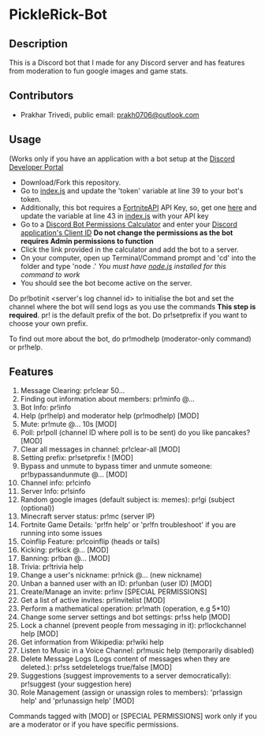 # PickleRick-Bot
## Description
This is a Discord bot that I made for any Discord server and has features from moderation to fun google images and game stats.

## Contributors
- Prakhar Trivedi, public email: prakh0706@outlook.com

## Usage

(Works only if you have an application with a bot setup at the [Discord Developer Portal](https://discord.com/developers)

- Download/Fork this repository.
- Go to [index.js](https://github.com/Prakhar896/PickleRick-Bot/blob/main/index.js) and update the 'token' variable at line 39 to your bot's token.
- Additionally, this bot requires a [FortniteAPI](https://fortnite-api.com) API Key, so, get one [here](https://dash.fortnite-api.com/) and update the variable at line 43 in [index.js](https://github.com/Prakhar896/PickleRick-Bot/blob/main/index.js) with your API key
- Go to a [Discord Bot Permissions Calculator](https://discordapi.com/permissions.html#8) and enter your [Discord application's Client ID](https://discord.com/developers) **Do not change the permissions as the bot requires Admin permissions to function**
- Click the link provided in the calculator and add the bot to a server.
- On your computer, open up Terminal/Command prompt and 'cd' into the folder and type 'node .' *You must have [node.js](https://nodejs.org) installed for this command to work*
- You should see the bot become active on the server.

Do pr!botinit <server's log channel id> to initialise the bot and set the channel where the bot will send logs as you use the commands **This step is required**.
pr! is the default prefix of the bot. Do pr!setprefix <prefix> if you want to choose your own prefix.

To find out more about the bot, do pr!modhelp (moderator-only command) or pr!help.

## Features
1) Message Clearing: pr!clear 50...
2) Finding out information about members: pr!minfo @...
3) Bot Info: pr!info
4) Help (pr!help) and moderator help (pr!modhelp) [MOD]
5) Mute: pr!mute @... 10s [MOD]
6) Poll: pr!poll (channel ID where poll is to be sent) do you like pancakes? [MOD]
7) Clear all messages in channel: pr!clear-all [MOD]
8) Setting prefix: pr!setprefix ! [MOD]
9) Bypass and unmute to bypass timer and unmute someone: pr!bypassandunmute @... [MOD]
10) Channel info: pr!cinfo
11) Server Info: pr!sinfo
12) Random google images (default subject is: memes): pr!gi (subject (optional))
13) Minecraft server status: pr!mc (server IP)
14) Fortnite Game Details: 'pr!fn help' or 'pr!fn troubleshoot' if you are running into some issues
15) Coinflip Feature: pr!coinflip (heads or tails)
16) Kicking: pr!kick @... [MOD]
17) Banning: pr!ban @... [MOD]
18) Trivia: pr!trivia help
19) Change a user's nickname: pr!nick @... (new nickname) 
20) Unban a banned user with an ID: pr!unban (user ID) [MOD]
21) Create/Manage an invite: pr!inv [SPECIAL PERMISSIONS]
22) Get a list of active invites: pr!invitelist [MOD]
23) Perform a mathematical operation: pr!math (operation, e.g 5*10)
24) Change some server settings and bot settings: pr!ss help [MOD]
25) Lock a channel (prevent people from messaging in it): pr!lockchannel help [MOD]
26) Get information from Wikipedia: pr!wiki help
27) Listen to Music in a Voice Channel: pr!music help (temporarily disabled)
28) Delete Message Logs (Logs content of messages when they are deleted.): pr!ss setdeletelogs true/false [MOD]
29) Suggestions (suggest improvements to a server democratically): pr!suggest (your suggestion here)
30) Role Management (assign or unassign roles to members): 'pr!assign help' and 'pr!unassign help' [MOD]

Commands tagged with [MOD] or [SPECIAL PERMISSIONS] work only if you are a moderator or if you have specific permissions.
